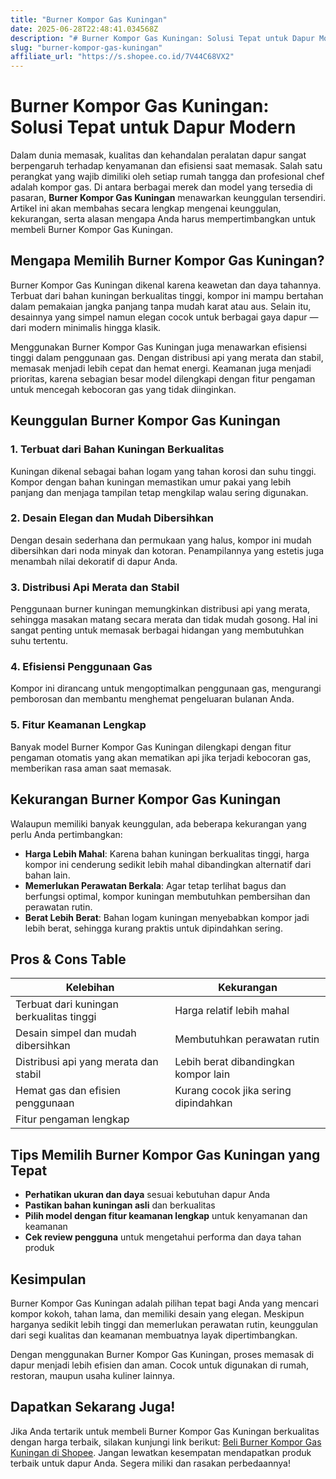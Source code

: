 ```yaml
---
title: "Burner Kompor Gas Kuningan"
date: 2025-06-28T22:48:41.034568Z
description: "# Burner Kompor Gas Kuningan: Solusi Tepat untuk Dapur Modern..."
slug: "burner-kompor-gas-kuningan"
affiliate_url: "https://s.shopee.co.id/7V44C68VX2"
---
```

# Burner Kompor Gas Kuningan: Solusi Tepat untuk Dapur Modern

Dalam dunia memasak, kualitas dan kehandalan peralatan dapur sangat berpengaruh terhadap kenyamanan dan efisiensi saat memasak. Salah satu perangkat yang wajib dimiliki oleh setiap rumah tangga dan profesional chef adalah kompor gas. Di antara berbagai merek dan model yang tersedia di pasaran, **Burner Kompor Gas Kuningan** menawarkan keunggulan tersendiri. Artikel ini akan membahas secara lengkap mengenai keunggulan, kekurangan, serta alasan mengapa Anda harus mempertimbangkan untuk membeli Burner Kompor Gas Kuningan.

## Mengapa Memilih Burner Kompor Gas Kuningan?

Burner Kompor Gas Kuningan dikenal karena keawetan dan daya tahannya. Terbuat dari bahan kuningan berkualitas tinggi, kompor ini mampu bertahan dalam pemakaian jangka panjang tanpa mudah karat atau aus. Selain itu, desainnya yang simpel namun elegan cocok untuk berbagai gaya dapur — dari modern minimalis hingga klasik.

Menggunakan Burner Kompor Gas Kuningan juga menawarkan efisiensi tinggi dalam penggunaan gas. Dengan distribusi api yang merata dan stabil, memasak menjadi lebih cepat dan hemat energi. Keamanan juga menjadi prioritas, karena sebagian besar model dilengkapi dengan fitur pengaman untuk mencegah kebocoran gas yang tidak diinginkan.

## Keunggulan Burner Kompor Gas Kuningan

### 1. Terbuat dari Bahan Kuningan Berkualitas

Kuningan dikenal sebagai bahan logam yang tahan korosi dan suhu tinggi. Kompor dengan bahan kuningan memastikan umur pakai yang lebih panjang dan menjaga tampilan tetap mengkilap walau sering digunakan.

### 2. Desain Elegan dan Mudah Dibersihkan

Dengan desain sederhana dan permukaan yang halus, kompor ini mudah dibersihkan dari noda minyak dan kotoran. Penampilannya yang estetis juga menambah nilai dekoratif di dapur Anda.

### 3. Distribusi Api Merata dan Stabil

Penggunaan burner kuningan memungkinkan distribusi api yang merata, sehingga masakan matang secara merata dan tidak mudah gosong. Hal ini sangat penting untuk memasak berbagai hidangan yang membutuhkan suhu tertentu.

### 4. Efisiensi Penggunaan Gas

Kompor ini dirancang untuk mengoptimalkan penggunaan gas, mengurangi pemborosan dan membantu menghemat pengeluaran bulanan Anda.

### 5. Fitur Keamanan Lengkap

Banyak model Burner Kompor Gas Kuningan dilengkapi dengan fitur pengaman otomatis yang akan mematikan api jika terjadi kebocoran gas, memberikan rasa aman saat memasak.

## Kekurangan Burner Kompor Gas Kuningan

Walaupun memiliki banyak keunggulan, ada beberapa kekurangan yang perlu Anda pertimbangkan:

- **Harga Lebih Mahal**: Karena bahan kuningan berkualitas tinggi, harga kompor ini cenderung sedikit lebih mahal dibandingkan alternatif dari bahan lain.
- **Memerlukan Perawatan Berkala**: Agar tetap terlihat bagus dan berfungsi optimal, kompor kuningan membutuhkan pembersihan dan perawatan rutin.
- **Berat Lebih Berat**: Bahan logam kuningan menyebabkan kompor jadi lebih berat, sehingga kurang praktis untuk dipindahkan sering.

## Pros & Cons Table

| Kelebihan                                              | Kekurangan                                    |
|--------------------------------------------------------|----------------------------------------------|
| Terbuat dari kuningan berkualitas tinggi             | Harga relatif lebih mahal                  |
| Desain simpel dan mudah dibersihkan                  | Membutuhkan perawatan rutin               |
| Distribusi api yang merata dan stabil                | Lebih berat dibandingkan kompor lain     |
| Hemat gas dan efisien penggunaan                     | Kurang cocok jika sering dipindahkan     |
| Fitur pengaman lengkap                                |                                              |

## Tips Memilih Burner Kompor Gas Kuningan yang Tepat

- **Perhatikan ukuran dan daya** sesuai kebutuhan dapur Anda
- **Pastikan bahan kuningan asli** dan berkualitas
- **Pilih model dengan fitur keamanan lengkap** untuk kenyamanan dan keamanan
- **Cek review pengguna** untuk mengetahui performa dan daya tahan produk

## Kesimpulan

Burner Kompor Gas Kuningan adalah pilihan tepat bagi Anda yang mencari kompor kokoh, tahan lama, dan memiliki desain yang elegan. Meskipun harganya sedikit lebih tinggi dan memerlukan perawatan rutin, keunggulan dari segi kualitas dan keamanan membuatnya layak dipertimbangkan.

Dengan menggunakan Burner Kompor Gas Kuningan, proses memasak di dapur menjadi lebih efisien dan aman. Cocok untuk digunakan di rumah, restoran, maupun usaha kuliner lainnya.

## Dapatkan Sekarang Juga!

Jika Anda tertarik untuk membeli Burner Kompor Gas Kuningan berkualitas dengan harga terbaik, silakan kunjungi link berikut: [Beli Burner Kompor Gas Kuningan di Shopee](https://s.shopee.co.id/7V44C68VX2). Jangan lewatkan kesempatan mendapatkan produk terbaik untuk dapur Anda. Segera miliki dan rasakan perbedaannya!